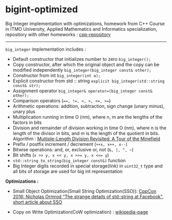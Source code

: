 # bigint-optimized

Big Integer implementation with optimizations, homework from C++ Course in ITMO University, Applied Mathematics and Informatics specialization, repository with other homeworks : [cpp-repository](https://github.com/garipovroma/first-term)

---

`big_integer` implementation includes :

- Default constructor that initializes number to zero `big_integer();`
- Copy constructor, after which the original object and the copy can be modified independently `big_integer(big_integer const& other);`
- Constructor from int `big_integer(int a);`
- Explicit constructor from std :: string `explicit big_integer(std::string const& str);`
- Assignment operator `big_integer& operator=(big_integer const& other);`
- Comparison operators (`==, !=, <, >, <=, >=`)
- Arithmetic operations: addition, subtraction, sign change (unary minus), unary plus
- Multiplication running in time O (nm), where n, m are the lengths of the factors in bits
- Division and remainder of division working in time O (nm), where n is the length of the divisor in bits, and m is the length of the quotient in bits. Algorithm :  [Multiple-Length Division Revisited: A Tour of the Minefield](http://surface.syr.edu/cgi/viewcontent.cgi?article=1162&context=eecs_techreports)
- Prefix / postfix increment / decrement (`++x, x++, x--`)
- Bitwise operations: and, or, exclusive or, not (`&, |, ^, ~`)
- Bit shifts (`x >> y, x << y, x >>= y, x <<= y`)
- `std::string to_string(big_integer const&)` function
- Big Integer digits recorded in special storage(link) in `uint32_t` type and all bits of storage are used for big int representation

**Optimizations :**

- Small Object Optimization(Small String Optimization(SSO)): [CppCon 2016: Nicholas Ormrod “The strange details of std::string at Facebook"](https://blogs.msmvps.com/gdicanio/2016/11/17/the-small-string-optimization/), [short article about SSO](https://blogs.msmvps.com/gdicanio/2016/11/17/the-small-string-optimization/)

- Copy on Write Optimization(CoW optimization) : [wikipedia-page](https://en.wikipedia.org/wiki/Copy-on-write) 

  